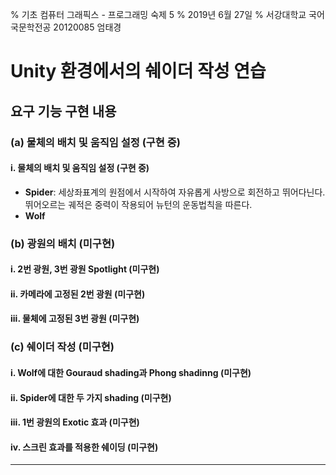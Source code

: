 % 기초 컴퓨터 그래픽스 - 프로그래밍 숙제 5
% 2019년 6월 27일
% 서강대학교 국어국문학전공 20120085 엄태경

# Unity 환경에서의 쉐이더 작성 연습

## 요구 기능 구현 내용

### (a) 물체의 배치 및 움직임 설정 (구현 중)

#### i. 물체의 배치 및 움직임 설정 (구현 중)

- __Spider__: 세상좌표계의 원점에서 시작하여 자유롭게 사방으로 회전하고 뛰어다닌다. 뛰어오르는 궤적은 중력이 작용되어 뉴턴의 운동법칙을 따른다.
- __Wolf__

### (b) 광원의 배치 (미구현)

#### i. 2번 광원, 3번 광원 Spotlight (미구현)

#### ii. 카메라에 고정된 2번 광원 (미구현)

#### iii. 물체에 고정된 3번 광원 (미구현)

### (c) 쉐이더 작성 (미구현)

#### i. Wolf에 대한 Gouraud shading과 Phong shadinng (미구현)

#### ii. Spider에 대한 두 가지 shading (미구현)

#### iii. 1번 광원의 Exotic 효과 (미구현)

#### iv. 스크린 효과를 적용한 쉐이딩 (미구현)

---
<!--markdownlint-disable MD034 -->
